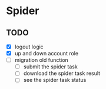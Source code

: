 # Spider

## TODO

- [x] logout logic
- [x] up and down account role
- [ ] migration old function
  - [ ] submit the spider task
  - [ ] download the spider task result
  - [ ] see the spider task status
